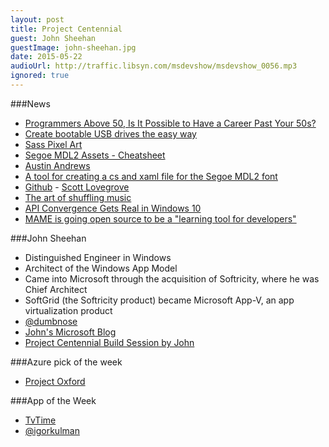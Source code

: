 ```yaml
---
layout: post
title: Project Centennial
guest: John Sheehan
guestImage: john-sheehan.jpg
date: 2015-05-22
audioUrl: http://traffic.libsyn.com/msdevshow/msdevshow_0056.mp3
ignored: true
---
```


###News

 - [Programmers Above 50, Is It Possible to Have a Career Past Your 50s?](https://news.ycombinator.com/item?id=9497721)
 - [Create bootable USB drives the easy way](http://rufus.akeo.ie/)
 - [Sass Pixel Art](http://una.im/sass-pixel-art/)
 - [Segoe MDL2 Assets - Cheatsheet](http://modernicons.io/segoe-mdl2/cheatsheet/)
  - [Austin Andrews](https://twitter.com/templarian)
  - [A tool for creating a cs and xaml file for the Segoe MDL2 font](http://metronuggets.com/2015/05/18/introducing-mdl2-helpers/)
  - [Github](https://github.com/ScottIsAFool/Mdl2Tool)
  		- [Scott Lovegrove](https://twitter.com/scottisafool)
 - [The art of shuffling music](http://keyj.emphy.de/balanced-shuffle/)
 - [API Convergence Gets Real in Windows 10](http://www.wintellect.com/devcenter/jprosise/api-convergence-gets-real-in-windows-10)
 - [MAME is going open source to be a "learning tool for developers"](http://gamasutra.com/view/news/243598/MAME_is_going_open_source_to_be_a_learning_tool_for_developers.php)

###John Sheehan

 - Distinguished Engineer in Windows
 - Architect of the Windows App Model
 - Came into Microsoft through the acquisition of Softricity, where he was Chief Architect
  - SoftGrid (the Softricity product) became Microsoft App-V, an app virtualization product
 - [@dumbnose](https://twitter.com/dumbnose)
 - [John's Microsoft Blog](http://blogs.msdn.com/b/johnsheehan/)
 - [Project Centennial Build Session by John](http://channel9.msdn.com/Events/Build/2015/2-692)

###Azure pick of the week

 - [Project Oxford](http://www.projectoxford.ai/)

###App of the Week
 - [TvTime](http://www.windowsphone.com/s?appid=517d314b-cf64-41ed-9407-21b2c6e546c0)
  - [@igorkulman](https://twitter.com/igorkulman)
